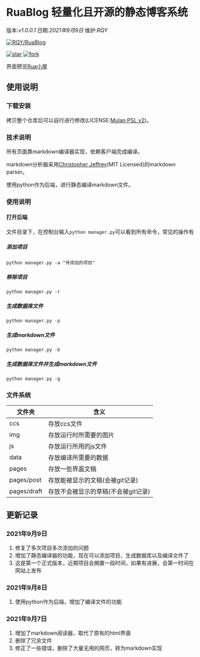 # RuaBlog 轻量化且开源的静态博客系统

版本:*v1.0.0.1* 日期:*2021年9月9日* 维护:*RQY*

[![RQY/RuaBlog](https://gitee.com/muronglengjing/rua-blog/widgets/widget_card.svg?colors=4183c4,ffffff,ffffff,e3e9ed,666666,9b9b9b)](https://gitee.com/muronglengjing/rua-blog)

<a href='https://gitee.com/muronglengjing/rua-blog/stargazers'><img src='https://gitee.com/muronglengjing/rua-blog/badge/star.svg?theme=dark' alt='star'></img></a>  [![fork](https://gitee.com/muronglengjing/rua-blog/badge/fork.svg?theme=dark)](https://gitee.com/muronglengjing/rua-blog/members)

界面预览[Rua小屋](https://ruaqy.github.io)

## 使用说明

### 下载安装

拷贝整个仓库后可以自行进行修改(LICENSE:[Mulan PSL v2](http://license.coscl.org.cn/MulanPSL2))。

### 技术说明

所有页面靠markdown编译器实现，依赖客户端完成编译。

markdown分析器采用[Christopher Jeffrey](https://github.com/markedjs/marked)(MIT Licensed)的markdown parser。

使用python作为后端，进行静态编译markdown文件。

### 使用说明

#### 打开后端

文件目录下，在控制台输入```python manager.py```可以看到所有命令，常见的操作有

##### 添加项目

```
python manager.py -a "待添加的项目"
```

##### 移除项目

```
python manager.py -r
```

##### 生成数据库文件

```
python manager.py -p
```

##### 生成markdown文件

```
python manager.py -b
```

##### 生成数据库文件并生成markdown文件

```
python manager.py -g
```



### 文件系统

|文件夹			|含义								|
|--------------|-----------------------------------|
|ccs			|存放ccs文件							|
|img			|存放运行时所需要的图片				|
|js			|存放运行所用的js文件					|
|data	|存放编译所需要的数据	|
|pages			|存放一些界面文稿						|
|pages/post	|存放能被显示的文稿(会被git记录)		|
|pages/draft	|存放不会被显示的草稿(不会被git记录)	|




## 更新记录

### 2021年9月9日

 1. 修复了多次项目多次添加的问题
 2. 增加了静态编译器的功能，现在可以添加项目、生成数据库以及编译文件了
 3. 这是第一个正式版本，近期项目会搁置一段时间，如果有进展，会第一时间在网站上发布

### 2021年9月8日

 1. 使用python作为后端，增加了编译文件的功能

### 2021年9月7日

 1. 增加了markdown阅读器，取代了原有的html界面
 2. 删除了冗余文件
 3. 修正了一些错误，删除了大量无用的网页，转为markdown实现